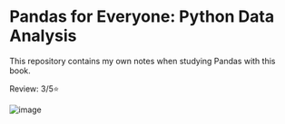 # Pandas for Everyone: Python Data Analysis

This repository contains my own notes when studying Pandas with this book.

Review: 3/5⭐

![image](https://user-images.githubusercontent.com/68151938/153321051-2b03fca3-949e-49ca-8ba3-d49c9cf7ef98.png)
